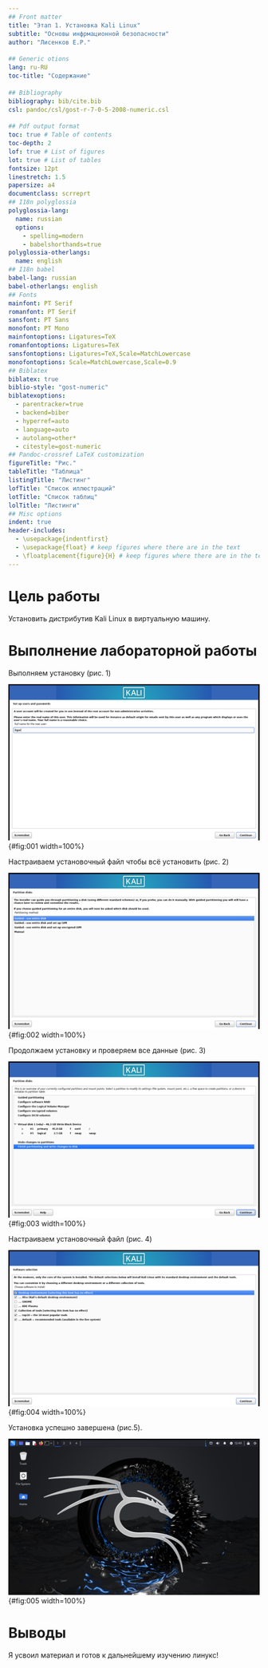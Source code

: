 ```yaml
---
## Front matter
title: "Этап 1. Установка Kali Linux"
subtitle: "Основы инфрмационной безопасности"
author: "Лисенков Е.Р."

## Generic otions
lang: ru-RU
toc-title: "Содержание"

## Bibliography
bibliography: bib/cite.bib
csl: pandoc/csl/gost-r-7-0-5-2008-numeric.csl

## Pdf output format
toc: true # Table of contents
toc-depth: 2
lof: true # List of figures
lot: true # List of tables
fontsize: 12pt
linestretch: 1.5
papersize: a4
documentclass: scrreprt
## I18n polyglossia
polyglossia-lang:
  name: russian
  options:
	- spelling=modern
	- babelshorthands=true
polyglossia-otherlangs:
  name: english
## I18n babel
babel-lang: russian
babel-otherlangs: english
## Fonts
mainfont: PT Serif
romanfont: PT Serif
sansfont: PT Sans
monofont: PT Mono
mainfontoptions: Ligatures=TeX
romanfontoptions: Ligatures=TeX
sansfontoptions: Ligatures=TeX,Scale=MatchLowercase
monofontoptions: Scale=MatchLowercase,Scale=0.9
## Biblatex
biblatex: true
biblio-style: "gost-numeric"
biblatexoptions:
  - parentracker=true
  - backend=biber
  - hyperref=auto
  - language=auto
  - autolang=other*
  - citestyle=gost-numeric
## Pandoc-crossref LaTeX customization
figureTitle: "Рис."
tableTitle: "Таблица"
listingTitle: "Листинг"
lofTitle: "Список иллюстраций"
lotTitle: "Список таблиц"
lolTitle: "Листинги"
## Misc options
indent: true
header-includes:
  - \usepackage{indentfirst}
  - \usepackage{float} # keep figures where there are in the text
  - \floatplacement{figure}{H} # keep figures where there are in the text
---
```


# Цель работы

Установить дистрибутив Kali Linux в виртуальную машину.

# Выполнение лабораторной работы

Выполняем установку (рис. 1)

![](image/1.png){#fig:001 width=100%}

Настраиваем установочный файл чтобы всё установить (рис. 2)

![](image/2.png){#fig:002 width=100%}

Продолжаем установку и проверяем все данные (рис. 3)

![](image/3.png){#fig:003 width=100%}

Настраиваем установочный файл (рис. 4)

![](image/4.png){#fig:004 width=100%}

Установка успешно завершена (рис.5).

![](image/5.png){#fig:005 width=100%}

# Выводы

Я усвоил материал и готов к дальнейшему изучению линукс!